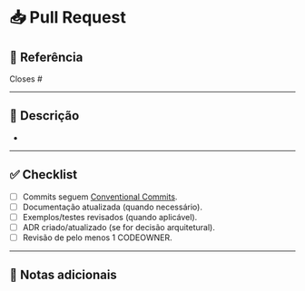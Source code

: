# 📥 Pull Request

## 🔗 Referência
<!-- Issue relacionada ou RFC, se aplicável -->
Closes #

---

## 📝 Descrição
<!-- Explique de forma clara a mudança proposta -->
-

---

## ✅ Checklist
- [ ] Commits seguem [Conventional Commits](https://www.conventionalcommits.org).
- [ ] Documentação atualizada (quando necessário).
- [ ] Exemplos/testes revisados (quando aplicável).
- [ ] ADR criado/atualizado (se for decisão arquitetural).
- [ ] Revisão de pelo menos 1 CODEOWNER.

---

## 📸 Notas adicionais
<!-- Prints, diagramas ou explicações extras -->
